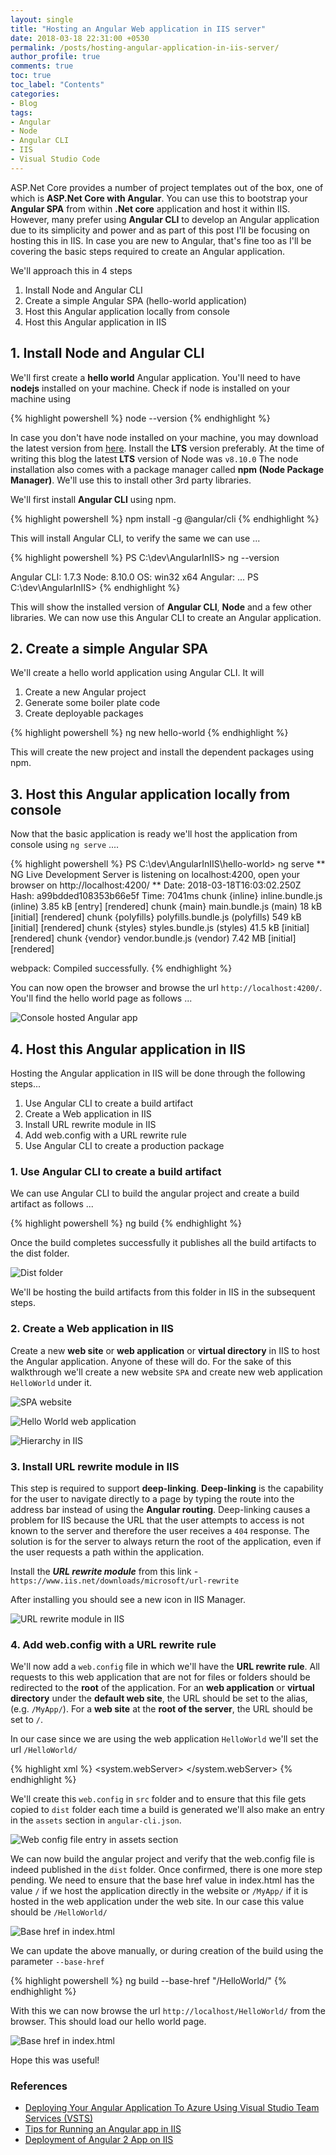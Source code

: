 ```yaml
---
layout: single
title: "Hosting an Angular Web application in IIS server"
date: 2018-03-18 22:31:00 +0530
permalink: /posts/hosting-angular-application-in-iis-server/
author_profile: true
comments: true
toc: true
toc_label: "Contents"
categories: 
- Blog
tags:
- Angular
- Node
- Angular CLI
- IIS
- Visual Studio Code
---
```


ASP.Net Core provides a number of project templates out of the box, one of which is **ASP.Net Core with Angular**. You can use this to bootstrap your **Angular SPA** from within **.Net core** application and host it within IIS. However, many prefer using **Angular CLI** to develop an Angular application due to its simplicity and power and as part of this post I'll be focusing on hosting this in IIS. In case you are new to Angular, that's fine too as I'll be covering the basic steps required to create an Angular application.

We'll approach this in 4 steps
1. Install Node and Angular CLI 
2. Create a simple Angular SPA (hello-world application)
3. Host this Angular application locally from console
4. Host this Angular application in IIS

## 1. Install Node and Angular CLI 
We'll first create a **hello world** Angular application. You'll need to have **nodejs** installed on your machine. Check if node is installed on your machine using 

{% highlight powershell %}
node --version
{% endhighlight %}

In case you don't have node installed on your machine, you may download the latest version from [here](https://nodejs.org/en/). Install the **LTS** version preferably. At the time of writing this blog the latest **LTS** version of Node was `v8.10.0`
The node installation also comes with a package manager called **npm (Node Package Manager)**. We'll use this to install other 3rd party libraries.

We'll first install **Angular CLI** using npm. 

{% highlight powershell %}
npm install -g @angular/cli
{% endhighlight %}

This will install Angular CLI, to verify the same we can use ...

{% highlight powershell %}
PS C:\dev\AngularInIIS> ng --version

Angular CLI: 1.7.3
Node: 8.10.0
OS: win32 x64
Angular:
...
PS C:\dev\AngularInIIS>
{% endhighlight %}

This will show the installed version of **Angular CLI**, **Node** and a few other libraries. We can now use this Angular CLI to create an Angular application.

## 2. Create a simple Angular SPA
We'll create a hello world application using Angular CLI. 
It will 
1. Create a new Angular project
2. Generate some boiler plate code
3. Create deployable packages

{% highlight powershell %}
ng new hello-world
{% endhighlight %}

This will create the new project and install the dependent packages using npm.

## 3. Host this Angular application locally from console
Now that the basic application is ready we'll host the application from console using `ng serve` ....

{% highlight powershell %}
PS C:\dev\AngularInIIS\hello-world> ng serve
** NG Live Development Server is listening on localhost:4200, open your browser on http://localhost:4200/ **
Date: 2018-03-18T16:03:02.250Z
Hash: a99bdded108353b66e5f
Time: 7041ms
chunk {inline} inline.bundle.js (inline) 3.85 kB [entry] [rendered]
chunk {main} main.bundle.js (main) 18 kB [initial] [rendered]
chunk {polyfills} polyfills.bundle.js (polyfills) 549 kB [initial] [rendered]
chunk {styles} styles.bundle.js (styles) 41.5 kB [initial] [rendered]
chunk {vendor} vendor.bundle.js (vendor) 7.42 MB [initial] [rendered]

webpack: Compiled successfully.
{% endhighlight %}

You can now open the browser and browse the url `http://localhost:4200/`. You'll find the hello world page as follows ...

![Console hosted Angular app]({{site.url}}/assets/images/blogs/Console_Hosted.jpg)

## 4. Host this Angular application in IIS
Hosting the Angular application in IIS will be done through the following steps...
1. Use Angular CLI to create a build artifact
1. Create a Web application in IIS
2. Install URL rewrite module in IIS
3. Add web.config with a URL rewrite rule
4. Use Angular CLI to create a production package

### 1. Use Angular CLI to create a build artifact
We can use Angular CLI to build the angular project and create a build artifact as follows ...

{% highlight powershell %}
ng build
{% endhighlight %}

Once the build completes successfully it publishes all the build artifacts to the dist folder.

![Dist folder]({{site.url}}/assets/images/blogs/DistFolder.jpg)

We'll be hosting the build artifacts from this folder in IIS in the subsequent steps.

### 2. Create a Web application in IIS

Create a new **web site** or **web application** or **virtual directory** in IIS to host the Angular application. Anyone of these will do. For the sake of this walkthrough we'll create a new website `SPA` and create new web application `HelloWorld` under it.

![SPA website]({{site.url}}/assets/images/blogs/WebSiteCreation.jpg)

![Hello World web application]({{site.url}}/assets/images/blogs/WebApplicationCreation.jpg)

![Hierarchy in IIS]({{site.url}}/assets/images/blogs/IISHierarchy.jpg)

### 3. Install URL rewrite module in IIS

This step is required to support **deep-linking**. **Deep-linking** is the capability for the user to navigate directly to a page by typing the route into the address bar instead of using the **Angular routing**. Deep-linking causes a problem for IIS because the URL that the user attempts to access is not known to the server and therefore the user receives a `404` response. The solution is for the server to always return the root of the application, even if the user requests a path within the application.

Install the ***URL rewrite module*** from this link - `https://www.iis.net/downloads/microsoft/url-rewrite`

After installing you should see a new icon in IIS Manager.

![URL rewrite module in IIS]({{site.url}}/assets/images/blogs/IISURLRewriteModule.jpg)

### 4. Add web.config with a URL rewrite rule
We'll now add a `web.config` file in which we'll have the **URL rewrite rule**. All requests to this web application that are not for files or folders should be redirected to the **root** of the application. For an **web application** or **virtual directory** under the **default web site**, the URL should be set to the alias, (e.g. `/MyApp/`). For a **web site** at the **root of the server**, the URL should be set to `/`.

In our case since we are using the web application `HelloWorld` we'll set the url `/HelloWorld/`

{% highlight xml %}
<configuration>
<system.webServer>
  <rewrite>
    <rules>
      <rule name="Redirect all requests" stopProcessing="true">
        <match url=".*" />
        <conditions logicalGrouping="MatchAll">
            <add input="{REQUEST_FILENAME}" matchType="IsFile" negate="true" />
            <add input="{REQUEST_FILENAME}" matchType="IsDirectory" negate="true" />
        </conditions>
        <action type="Rewrite" url="/HelloWorld/" />
        <!--<action type="Rewrite" url="/" />-->
        </rule>
    </rules>
  </rewrite>
</system.webServer>
</configuration>
{% endhighlight %}

We'll create this `web.config` in `src` folder and to ensure that this file gets copied to `dist` folder each time a build is generated we'll also make an entry in the `assets` section in `angular-cli.json`.

![Web config file entry in assets section]({{site.url}}/assets/images/blogs/WebConfigInAssetsSection.jpg)

We can now build the angular project and verify that the web.config file is indeed published in the `dist` folder.
Once confirmed, there is one more step pending. We need to ensure that the base href value in index.html has the value `/` if we host the application directly in the website or `/MyApp/` if it is hosted in the web application under the web site. In our case this value should be `/HelloWorld/`

![Base href in index.html]({{site.url}}/assets/images/blogs/BaseHrefIndex.jpg)

We can update the above manually, or during creation of the build using the parameter `--base-href`

{% highlight powershell %}
ng build --base-href "/HelloWorld/"
{% endhighlight %}

With this we can now browse the url `http://localhost/HelloWorld/` from the browser. This should load our hello world page.

![Base href in index.html]({{site.url}}/assets/images/blogs/IIS_Hosted.jpg)


Hope this was useful!

### References
* [Deploying Your Angular Application To Azure Using Visual Studio Team Services (VSTS)](https://blogs.msdn.microsoft.com/wael-kdouh/2017/09/11/deploying-your-angular-application-to-azure-using-visual-studio-team-services-vsts/)
* [Tips for Running an Angular app in IIS](https://blogs.msdn.microsoft.com/premier_developer/2017/06/14/tips-for-running-an-angular-app-in-iis/)
* [Deployment of Angular 2 App on IIS](https://www.c-sharpcorner.com/forums/deployment-of-angular-2-app-on-iis)

































